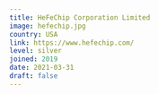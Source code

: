 ```yaml
---
title: HeFeChip Corporation Limited
image: hefechip.jpg
country: USA
link: https://www.hefechip.com/
level: silver
joined: 2019
date: 2021-03-31
draft: false
---
```

